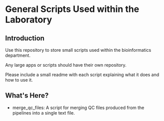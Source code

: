 # General Scripts Used within the Laboratory

## Introduction

Use this repository to store small scripts used within the bioinformatics department.

Any large apps or scripts should have their own repository.

Please include a small readme with each script explaining what it does and how to use it.

## What's Here?

- merge\_qc_files: A script for merging QC files produced from the pipelines into a single text file.

